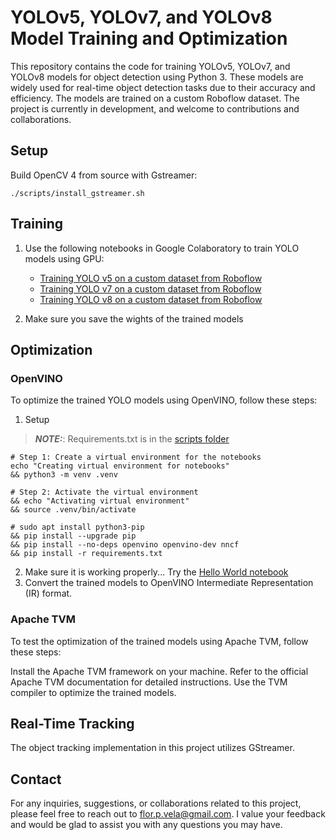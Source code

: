 # YOLOv5, YOLOv7, and YOLOv8 Model Training and Optimization

This repository contains the code for training YOLOv5, YOLOv7, and YOLOv8 models for object detection using Python 3. These models are widely used for real-time object detection tasks due to their accuracy and efficiency. The models are trained on a custom Roboflow dataset. The project is currently in development, and welcome to contributions and collaborations.

## Setup

Build OpenCV 4 from source with Gstreamer:

```shell
./scripts/install_gstreamer.sh
```

## Training

1) Use the following notebooks in Google Colaboratory to train YOLO models using GPU:

    * [Training YOLO v5 on a custom dataset from Roboflow](https://github.com/florvela/YOLO-OpenVINO-TVM-GStreamer/blob/main/001%20-%20Training%20models/yolov5/train_yolov5.ipynb)
    * [Training YOLO v7 on a custom dataset from Roboflow](https://github.com/florvela/YOLO-OpenVINO-TVM-GStreamer/blob/main/001%20-%20Training%20models/yolov7/train_yolov7.ipynb)
    * [Training YOLO v8 on a custom dataset from Roboflow](https://github.com/florvela/YOLO-OpenVINO-TVM-GStreamer/blob/main/001%20-%20Training%20models/yolov8/train_yolov8.ipynb)

2) Make sure you save the wights of the trained models

## Optimization

### OpenVINO

To optimize the trained YOLO models using OpenVINO, follow these steps:

1) Setup
> **_NOTE:_**: Requirements.txt is in the [scripts folder](https://github.com/florvela/YOLO-OpenVINO-TVM-GStreamer/tree/main/scripts)
```
# Step 1: Create a virtual environment for the notebooks
echo "Creating virtual environment for notebooks"
&& python3 -m venv .venv

# Step 2: Activate the virtual environment
&& echo "Activating virtual environment"
&& source .venv/bin/activate

# sudo apt install python3-pip
&& pip install --upgrade pip
&& pip install --no-deps openvino openvino-dev nncf
&& pip install -r requirements.txt
```
2) Make sure it is working properly... Try the [Hello World notebook](https://github.com/florvela/YOLO-OpenVINO-TVM-GStreamer/blob/main/002%20-%20Optimization%20with%20OpenVINO/notebooks/001-hello-world/001-hello-world.ipynb)
3) Convert the trained models to OpenVINO Intermediate Representation (IR) format.

### Apache TVM

To test the optimization of the trained models using Apache TVM, follow these steps:

Install the Apache TVM framework on your machine. Refer to the official Apache TVM documentation for detailed instructions.
Use the TVM compiler to optimize the trained models.

## Real-Time Tracking

The object tracking implementation in this project utilizes GStreamer.

## Contact

For any inquiries, suggestions, or collaborations related to this project, please feel free to reach out to flor.p.vela@gmail.com. I value your feedback and would be glad to assist you with any questions you may have.

